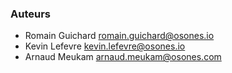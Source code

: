 ### Auteurs

- Romain Guichard <romain.guichard@osones.io>
- Kevin Lefevre <kevin.lefevre@osones.io>
- Arnaud Meukam <arnaud.meukam@osones.com>

